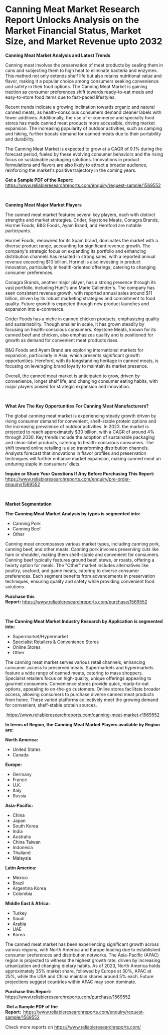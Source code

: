 <p><h1>Canning Meat Market Research Report Unlocks Analysis on the Market Financial Status, Market Size, and Market Revenue upto 2032</h1></p><p><strong>Canning Meat Market Analysis and Latest Trends</strong></p>
<p><p>Canning meat involves the preservation of meat products by sealing them in cans and subjecting them to high heat to eliminate bacteria and enzymes. This method not only extends shelf life but also retains nutritional value and flavor, making it a popular choice among consumers seeking convenience and safety in their food options. The Canning Meat Market is gaining traction as consumer preferences shift towards ready-to-eat meals and easy-to-store food items due to fast-paced lifestyles.</p><p>Recent trends indicate a growing inclination towards organic and natural canned meats, as health-conscious consumers demand cleaner labels with fewer additives. Additionally, the rise of e-commerce and specialty food stores has made canned meat products more accessible, driving market expansion. The increasing popularity of outdoor activities, such as camping and hiking, further boosts demand for canned meats due to their portability and durability.</p><p>The Canning Meat Market is expected to grow at a CAGR of 9.1% during the forecast period, fueled by these evolving consumer behaviors and the rising focus on sustainable packaging solutions. Innovations in product formulations and flavors are also likely to attract a broader audience, reinforcing the market's positive trajectory in the coming years.</p></p>
<p><strong>Get a Sample PDF of the Report:&nbsp;</strong> <a href="https://www.reliableresearchreports.com/enquiry/request-sample/1569552?utm_campaign=2211&utm_medium=2&utm_source=Github&utm_content=ia&utm_term=07022025&utm_id=canning-meat">https://www.reliableresearchreports.com/enquiry/request-sample/1569552</a></p>
<p>&nbsp;</p>
<p><strong>Canning Meat Major Market Players</strong></p>
<p><p>The canned meat market features several key players, each with distinct strengths and market strategies. Crider, Keystone Meats, Conagra Brands, Hormel Foods, B&G Foods, Ayam Brand, and Hereford are notable participants.</p><p>Hormel Foods, renowned for its Spam brand, dominates the market with a diverse product range, accounting for significant revenue growth. The company's strategic focus on expanding its portfolio and enhancing distribution channels has resulted in strong sales, with a reported annual revenue exceeding $10 billion. Hormel is also investing in product innovation, particularly in health-oriented offerings, catering to changing consumer preferences.</p><p>Conagra Brands, another major player, has a strong presence through its vast portfolio, including Hunt's and Marie Callender's. The company has seen consistent revenue growth, with reported annual sales around $11 billion, driven by its robust marketing strategies and commitment to food quality. Future growth is expected through new product launches and expansion into e-commerce.</p><p>Crider Foods has a niche in canned chicken products, emphasizing quality and sustainability. Though smaller in scale, it has grown steadily by focusing on health-conscious consumers. Keystone Meats, known for its canned beef and chicken, also emphasizes quality and is positioned for growth as demand for convenient meat products rises.</p><p>B&G Foods and Ayam Brand are exploring international markets for expansion, particularly in Asia, which presents significant growth opportunities. Hereford, with its longstanding heritage in canned meats, is focusing on leveraging brand loyalty to maintain its market presence.</p><p>Overall, the canned meat market is anticipated to grow, driven by convenience, longer shelf life, and changing consumer eating habits, with major players poised for strategic expansion and innovation.</p></p>
<p>&nbsp;</p>
<p><strong>What Are The Key Opportunities For Canning Meat Manufacturers?</strong></p>
<p><p>The global canning meat market is experiencing steady growth driven by rising consumer demand for convenient, shelf-stable protein options and the increasing prevalence of outdoor activities. In 2023, the market is projected to reach approximately $30 billion, with a CAGR of around 4% through 2030. Key trends include the adoption of sustainable packaging and clean-label products, catering to health-conscious consumers. The shift toward online retailing is also transforming distribution channels. Analysts forecast that innovations in flavor profiles and preservation techniques will further enhance market expansion, making canned meat an enduring staple in consumers' diets.</p></p>
<p><strong>Inquire or Share Your Questions If Any Before Purchasing This Report:</strong> <a href="https://www.reliableresearchreports.com/enquiry/pre-order-enquiry/1569552?utm_campaign=2211&utm_medium=2&utm_source=Github&utm_content=ia&utm_term=07022025&utm_id=canning-meat">https://www.reliableresearchreports.com/enquiry/pre-order-enquiry/1569552</a></p>
<p>&nbsp;</p>
<p><strong>Market Segmentation</strong></p>
<p><strong>The Canning Meat Market Analysis by types is segmented into:</strong></p>
<p><ul><li>Canning Pork</li><li>Canning Beef</li><li>Other</li></ul></p>
<p><p>Canning meat encompasses various market types, including canning pork, canning beef, and other meats. Canning pork involves preserving cuts like ham or shoulder, making them shelf-stable and convenient for consumers. Canning beef typically features ground beef, stews, or roasts, offering a hearty option for meals. The "Other" market includes alternatives like poultry, seafood, and game meats, catering to diverse consumer preferences. Each segment benefits from advancements in preservation techniques, ensuring quality and safety while providing convenient food solutions.</p></p>
<p><strong>Purchase this Report:&nbsp;</strong><a href="https://www.reliableresearchreports.com/purchase/1569552?utm_campaign=2211&utm_medium=2&utm_source=Github&utm_content=ia&utm_term=07022025&utm_id=canning-meat">https://www.reliableresearchreports.com/purchase/1569552</a></p>
<p>&nbsp;</p>
<p><strong>The Canning Meat Market Industry Research by Application is segmented into:</strong></p>
<p><ul><li>Supermarket/Hypermarket</li><li>Specialist Retailers & Convenience Stores</li><li>Online Stores</li><li>Other</li></ul></p>
<p><p>The canning meat market serves various retail channels, enhancing consumer access to preserved meats. Supermarkets and hypermarkets feature a wide range of canned meats, catering to mass shoppers. Specialist retailers focus on high-quality, unique offerings appealing to gourmet consumers. Convenience stores provide quick, ready-to-eat options, appealing to on-the-go customers. Online stores facilitate broader access, allowing consumers to purchase diverse canned meat products from home. These varied platforms collectively meet the growing demand for convenient, shelf-stable protein sources.</p></p>
<p><a href="https://www.reliableresearchreports.com/canning-meat-market-r1569552?utm_campaign=2211&utm_medium=2&utm_source=Github&utm_content=ia&utm_term=07022025&utm_id=canning-meat">&nbsp;https://www.reliableresearchreports.com/canning-meat-market-r1569552</a></p>
<p><strong>In terms of Region, the Canning Meat Market Players available by Region are:</strong></p>
<p>
    <p> <strong> North America: </strong>
        <ul>
            <li>United States</li>
            <li>Canada</li>
        </ul>
        </p> 
    <p> <strong> Europe: </strong>
        <ul>
            <li>Germany</li>
            <li>France</li>
            <li>U.K.</li>
            <li>Italy</li>
            <li>Russia</li>
        </ul>
        </p> 
    <p> <strong> Asia-Pacific: </strong>
        <ul>
            <li>China</li>
            <li>Japan</li>
            <li>South Korea</li>
            <li>India</li>
            <li>Australia</li>
            <li>China Taiwan</li>
            <li>Indonesia</li>
            <li>Thailand</li>
            <li>Malaysia</li>
        </ul>
        </p> 
    <p> <strong> Latin America: </strong>
        <ul>
            <li>Mexico</li>
            <li>Brazil</li>
            <li>Argentina Korea</li>
            <li>Colombia</li>
        </ul>
        </p> 
    <p> <strong> Middle East & Africa: </strong>
        <ul>
            <li>Turkey</li>
            <li>Saudi</li>
            <li>Arabia</li>
            <li>UAE</li>
            <li>Korea</li>
        </ul>
    </p>
    </p>
<p><p>The canned meat market has been experiencing significant growth across various regions, with North America and Europe leading due to established consumer preferences and distribution networks. The Asia-Pacific (APAC) region is projected to witness the highest growth rate, driven by increasing urbanization and changing dietary habits. As of 2023, North America holds approximately 35% market share, followed by Europe at 30%, APAC at 25%, while the USA and China maintain shares around 5% each. Future projections suggest countries within APAC may soon dominate.</p></p>
<p><strong>Purchase this Report: </strong><a href="https://www.reliableresearchreports.com/purchase/1569552?utm_campaign=2211&utm_medium=2&utm_source=Github&utm_content=ia&utm_term=07022025&utm_id=canning-meat">https://www.reliableresearchreports.com/purchase/1569552</a></p>
<p>&nbsp;<strong>Get a Sample PDF of the Report:&nbsp;&nbsp;</strong><a href="https://www.reliableresearchreports.com/enquiry/request-sample/1569552?utm_campaign=2211&utm_medium=2&utm_source=Github&utm_content=ia&utm_term=07022025&utm_id=canning-meat">https://www.reliableresearchreports.com/enquiry/request-sample/1569552</a></p>
<p><strong></strong></p>
<p>Check more reports on <a href="https://www.reliableresearchreports.com/?utm_campaign=2211&utm_medium=2&utm_source=Github&utm_content=ia&utm_term=07022025&utm_id=canning-meat">https://www.reliableresearchreports.com/</a></p>